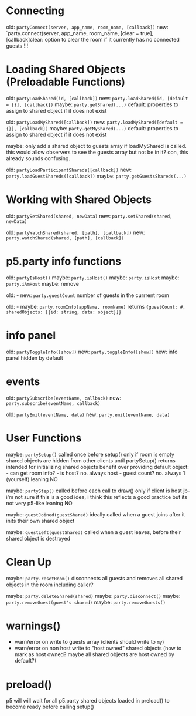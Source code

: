 # Connecting

old: `partyConnect(server, app_name, room_name, [callback])`
new: `party.connect(server, app_name, room_name, [clear = true], [callback]clear: option to clear the room if it currently has no connected guests
!!!

# Loading Shared Objects (Preloadable Functions)

old: `partyLoadShared(id, [callback])`
new: `party.loadShared(id, [default = {}], [callback])`
maybe: `party.getShared(...)`
default: properties to assign to shared object if it does not exist

old: `partyLoadMyShared([callback])`
new: `party.loadMyShared([default = {}], [callback])`
maybe: `party.getMyShared(...)`
default: properties to assign to shared object if it does not exist

maybe: only add a shared object to guests array if loadMyShared is called. this would allow observers to see the guests array but not be in it? con, this already sounds confusing.

old: `partyLoadParticipantShareds([callback])`
new: `party.loadGuestShareds([callback])`
maybe: `party.getGuestsShareds(...)`

# Working with Shared Objects

old: `partySetShared(shared, newData)`
new: `party.setShared(shared, newData)`

old: `partyWatchShared(shared, [path], [callback])`
new: `party.watchShared(shared, [path], [callback])`

# p5.party info functions

old: `partyIsHost()`
maybe: `party.isHost()`
maybe: `party.isHost`
maybe: `party.iAmHost`
maybe: remove

old: -
new: `party.guestCount`
number of guests in the currrent room

old: -
maybe: `party.roomInfo(appName, roomName)`
returns `{guestCount: #, sharedObjects: [{id: string, data: object}]}`

# info panel

old: `partyToggleInfo([show])`
new: `party.toggleInfo([show])`
new: info panel hidden by default

# events

old: `partySubscribe(eventName, callback)`
new: `party.subscribe(eventName, callback)`

old: `partyEmit(eventName, data)`
new: `party.emit(eventName, data)`

# User Functions

maybe: `partySetup()`
called once before setup() only if room is empty
shared objects are hidden from other clients until partySetup() returns
intended for initializing shared objects
benefit over providing default object: - can get room info? - is host? no. always host - guest count? no. always 1 (yourself)
leaning NO

maybe: `partyStep()`
called before each call to draw() only if client is host
jb-i'm not sure if this is a good idea, i think this reflects a good practice but its not very p5-like
leaning NO

maybe: `guestJoined(guestShared)`
ideally called when a guest joins after it inits their own shared object

maybe: `guestLeft(guestShared)`
called when a guest leaves, before their shared object is destroyed

# Clean Up

maybe: `party.resetRoom()`
disconnects all guests and removes all shared objects in the room
including caller?

maybe: `party.deleteShared(shared)`
maybe: `party.disconnect()`
maybe: `party.removeGuest(guest's shared)`
maybe: `party.removeGuests()`

# warnings()

- warn/error on write to guests array (clients should write to `my`)
- warn/error on non host write to "host owned" shared objects (how to mark as host owned? maybe all shared objects are host owned by default?)

# preload()

p5 will will wait for all p5.party shared objects loaded in preload() to become ready before calling setup()
